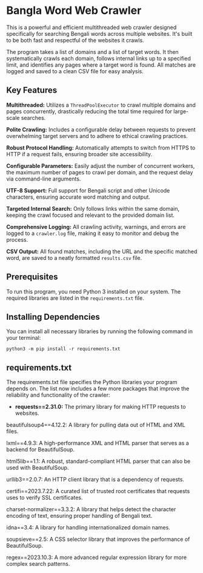 # Bangla Word Web Crawler
This is a powerful and efficient multithreaded web crawler designed specifically for searching Bengali words across multiple websites. It's built to be both fast and respectful of the websites it crawls.

The program takes a list of domains and a list of target words. It then systematically crawls each domain, follows internal links up to a specified limit, and identifies any pages where a target word is found. All matches are logged and saved to a clean CSV file for easy analysis.

## Key Features
**Multithreaded:** Utilizes a `ThreadPoolExecutor` to crawl multiple domains and pages concurrently, drastically reducing the total time required for large-scale searches.

**Polite Crawling:** Includes a configurable delay between requests to prevent overwhelming target servers and to adhere to ethical crawling practices.

**Robust Protocol Handling:** Automatically attempts to switch from HTTPS to HTTP if a request fails, ensuring broader site accessibility.

**Configurable Parameters:** Easily adjust the number of concurrent workers, the maximum number of pages to crawl per domain, and the request delay via command-line arguments.

**UTF-8 Support:** Full support for Bengali script and other Unicode characters, ensuring accurate word matching and output.

**Targeted Internal Search:** Only follows links within the same domain, keeping the crawl focused and relevant to the provided domain list.

**Comprehensive Logging:** All crawling activity, warnings, and errors are logged to a `crawler.log` file, making it easy to monitor and debug the process.

**CSV Output:** All found matches, including the URL and the specific matched word, are saved to a neatly formatted `results.csv` file.

## Prerequisites
To run this program, you need Python 3 installed on your system. The required libraries are listed in the `requirements.txt` file.

## Installing Dependencies
You can install all necessary libraries by running the following command in your terminal:

```
python3 -m pip install -r requirements.txt
```

## requirements.txt
The requirements.txt file specifies the Python libraries your program depends on. The list now includes a few more packages that improve the reliability and functionality of the crawler:

 + **requests==2.31.0:** The primary library for making HTTP requests to websites.

beautifulsoup4==4.12.2: A library for pulling data out of HTML and XML files.

lxml==4.9.3: A high-performance XML and HTML parser that serves as a backend for BeautifulSoup.

html5lib==1.1: A robust, standard-compliant HTML parser that can also be used with BeautifulSoup.

urllib3==2.0.7: An HTTP client library that is a dependency of requests.

certifi==2023.7.22: A curated list of trusted root certificates that requests uses to verify SSL certificates.

charset-normalizer==3.3.2: A library that helps detect the character encoding of text, ensuring proper handling of Bengali text.

idna==3.4: A library for handling internationalized domain names.

soupsieve==2.5: A CSS selector library that improves the performance of BeautifulSoup.

regex==2023.10.3: A more advanced regular expression library for more complex search patterns.
